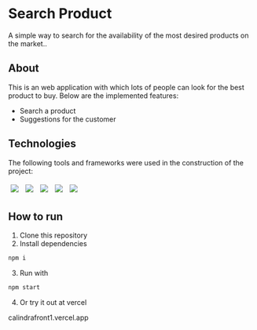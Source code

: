 # Search Product

A simple way to search for the availability of the most desired products on the market..


## About

This is an web application with which lots of people can look for the best product to buy. Below are the implemented features:

- Search a product
- Suggestions for the customer

## Technologies
The following tools and frameworks were used in the construction of the project:<br>
<p>
  <img style='margin: 5px;' src="https://img.shields.io/badge/HTML5-E34F26?style=for-the-badge&logo=html5&logoColor=white"/>
   <img style='margin: 5px;' src="https://img.shields.io/badge/CSS3-1572B6?style=for-the-badge&logo=css3&logoColor=white"/>
   <img style='margin: 5px;' src="https://img.shields.io/badge/JavaScript-323330?style=for-the-badge&logo=javascript&logoColor=F7DF1E"/>
   <img style='margin: 5px;' src="https://img.shields.io/badge/React-20232A?style=for-the-badge&logo=react&logoColor=61DAFB"/>
   <img style='margin: 5px;' src="https://img.shields.io/badge/styled--components-DB7093?style=for-the-badge&logo=styled-components&logoColor=white"/>
  
  
</p>

## How to run

1. Clone this repository
2. Install dependencies
```bash
npm i
```
3. Run with
```bash
npm start
```
4. Or try it out at vercel

calindrafront1.vercel.app

